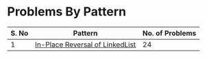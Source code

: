 # Problems By Pattern

| S. No | Pattern | No. of Problems|
|--|--|--|
| 1 |  [In-Place Reversal of LinkedList](https://github.com/BornOn27/LeetCode-Interview-Preparation/tree/main/src/main/problemsByPattern/inPlaceReversalOfLinkedList "inPlaceReversalOfLinkedList") | 24 |
